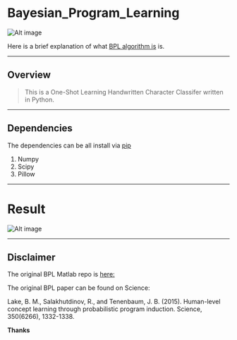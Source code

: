 # Bayesian_Program_Learning 

![Alt image](https://github.com/PauloRlopez/ML-Bayesian_Program_Learning/blob/master/Images/BPL.png?raw="BPL")

Here is a brief explanation of what [BPL algorithm is](http://www.ctvnews.ca/sci-tech/new-algorithm-lets-machines-learn-like-humans-1.2695230) is.

----
## Overview

> This is a One-Shot Learning Handwritten Character Classifer written in Python.

----
## Dependencies 

The dependencies can be all install via [pip](https://pypi.python.org/pypi/pip)

1. Numpy
2. Scipy 
3. Pillow

----

# Result

![Alt image](https://github.com/PauloRlopez/ML-Bayesian_Program_Learning/blob/master/Images/python.demo.png?raw="results")

----


## Disclaimer

The original BPL Matlab repo is [here:](https://github.com/brendenlake/BPL)

The original BPL paper can be found on Science:

Lake, B. M., Salakhutdinov, R., and Tenenbaum, J. B. (2015). Human-level concept learning through probabilistic program induction. Science, 350(6266), 1332-1338.

**Thanks**

